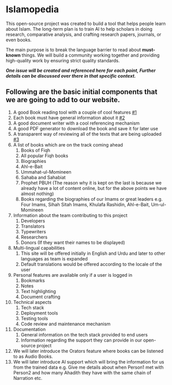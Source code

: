 # Islamopedia
This open-source project was created to build a tool that helps people learn about Islam. The long-term plan is to train AI to help scholars in doing research, comparative analysis, and crafting research papers, journals, or even books.

The main purpose is to break the language barrier to read about **must-known** things. We will build a community working together and providing high-quality work by ensuring strict quality standards. 

_**One issue will be created and referenced here for each point, Further details can be discussed over there in that specific context.**_

## Following are the basic initial components that we are going to add to our website.
1. A good Book reading tool with a couple of cool features [#1](/../../issues/1)
2. Each book must have general information about it [#2](/../../issues/2)
3. A good document writer with a cool referencing mechanism
4. A good PDF generator to download the book and save it for later use
5. A transparent way of reviewing all of the texts that are being uploaded [#3](/../../issues/3)
7. A list of books which are on the track coming ahead
    1. Books of Fiqh
      2. All popular Fiqh books
    2. Biographies
      1. Ahl-e-Bait
      2. Ummahat-ul-Momineen
      3. Sahaba and Sahabiat
      4. Prophet PBUH (The reason why it is kept on the last is because we already have a lot of content online, but for the above points we have almost nothing)
    6. Books regarding the biographies of our Imams or great leaders e.g. Four Imams, Sihah Sitah Imams, Khulafa Rashidin, Ahl-e-Bait, Um-ul-Momineen
8. Information about the team contributing to this project
    1. Developers
    2. Translators
    3. Typewriters
    4. Researchers
    5. Donors (If they want their names to be displayed)
9. Multi-lingual capabilities
    1. This site will be offered initially in English and Urdu and later to other languages as team is expanded
    2. Default translations would be offered according to the locale of the user
10. Personal features are available only if a user is logged in
    1. Bookmarks
    2. Notes
    3. Text highlighting
    4. Document crafting 
11. Technical aspects
    1. Tech stack 
    2. Deployment tools
    3. Testing tools
    4. Code review and maintenance mechanism
12. Documentation
    1. General information on the tech stack provided to end users
    2. Information regarding the support they can provide in our open-source project
13. We will later introduce the Orators feature where books can be listened to as Audio Books.
14. We will later introduce AI support which will bring the information for us from the trained data e.g. Give me details about when Person1 met with Person2 and how many Ahadith they have with the same chain of Narration etc.

